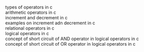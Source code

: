 types of operators in c <br />
arithmetic operators in c <br />
increment and decrement in c <br />
examples on increment adn decrement in c <br />
relational operators in c <br />
logical operators in c <br />
concept of short circuit of AND operator in logical operators in c <br />
concept of short circuit of OR operator in logical operators in c <br />
